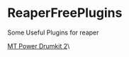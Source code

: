 # ReaperFreePlugins
Some Useful Plugins for reaper

[MT Power Drumkit 2](https://www.powerdrumkit.com/download76187.php)\
